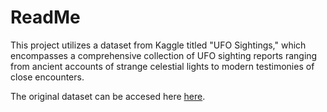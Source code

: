 # ReadMe
This project utilizes a dataset from Kaggle titled "UFO Sightings," which encompasses a comprehensive collection of UFO sighting reports ranging from ancient accounts of strange celestial lights to modern testimonies of close encounters.

The original dataset can be accesed here [here](https://www.kaggle.com/datasets/willianoliveiragibin/ufo-sightings). 